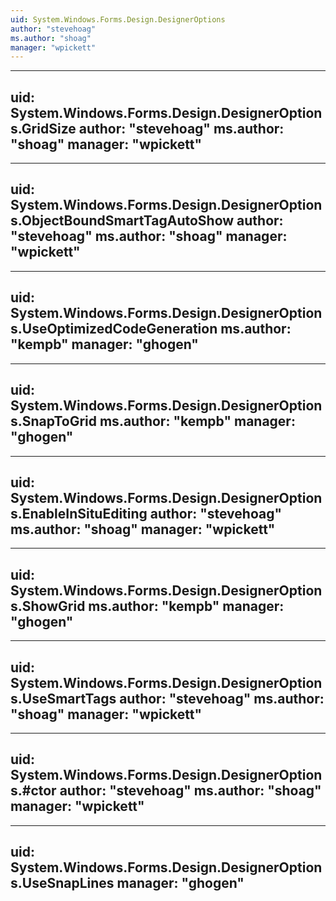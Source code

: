 ```yaml
---
uid: System.Windows.Forms.Design.DesignerOptions
author: "stevehoag"
ms.author: "shoag"
manager: "wpickett"
---
```


---
uid: System.Windows.Forms.Design.DesignerOptions.GridSize
author: "stevehoag"
ms.author: "shoag"
manager: "wpickett"
---

---
uid: System.Windows.Forms.Design.DesignerOptions.ObjectBoundSmartTagAutoShow
author: "stevehoag"
ms.author: "shoag"
manager: "wpickett"
---

---
uid: System.Windows.Forms.Design.DesignerOptions.UseOptimizedCodeGeneration
ms.author: "kempb"
manager: "ghogen"
---

---
uid: System.Windows.Forms.Design.DesignerOptions.SnapToGrid
ms.author: "kempb"
manager: "ghogen"
---

---
uid: System.Windows.Forms.Design.DesignerOptions.EnableInSituEditing
author: "stevehoag"
ms.author: "shoag"
manager: "wpickett"
---

---
uid: System.Windows.Forms.Design.DesignerOptions.ShowGrid
ms.author: "kempb"
manager: "ghogen"
---

---
uid: System.Windows.Forms.Design.DesignerOptions.UseSmartTags
author: "stevehoag"
ms.author: "shoag"
manager: "wpickett"
---

---
uid: System.Windows.Forms.Design.DesignerOptions.#ctor
author: "stevehoag"
ms.author: "shoag"
manager: "wpickett"
---

---
uid: System.Windows.Forms.Design.DesignerOptions.UseSnapLines
manager: "ghogen"
---
